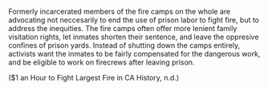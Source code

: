 Formerly incarcerated members of the fire camps on the whole are advocating not neccesarily to end the use of prison labor to fight fire, but to address the inequities. The fire camps often offer more lenient family visitation rights, let inmates shorten their sentence, and leave the oppresive confines of prison yards. Instead of shutting down the camps entirely, activists want the inmates to be fairly compensated for the dangerous work, and be eligible to work on firecrews after leaving prison. 

($1 an Hour to Fight Largest Fire in CA History, n.d.)